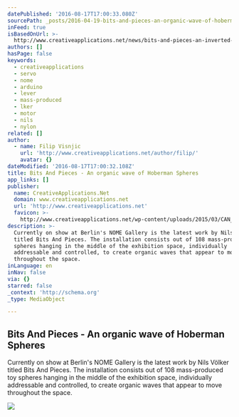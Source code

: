 ```yaml
---
datePublished: '2016-08-17T17:00:33.080Z'
sourcePath: _posts/2016-04-19-bits-and-pieces-an-organic-wave-of-hoberman-spheres.md
inFeed: true
isBasedOnUrl: >-
  http://www.creativeapplications.net/news/bits-and-pieces-an-inverted-landscape-of-always-moving-hoberman-spheres/
authors: []
hasPage: false
keywords:
  - creativeapplications
  - servo
  - nome
  - arduino
  - lever
  - mass-produced
  - lker
  - motor
  - nils
  - nylon
related: []
author:
  - name: Filip Visnjic
    url: 'http://www.creativeapplications.net/author/filip/'
    avatar: {}
dateModified: '2016-08-17T17:00:32.108Z'
title: Bits And Pieces - An organic wave of Hoberman Spheres
app_links: []
publisher:
  name: CreativeApplications.Net
  domain: www.creativeapplications.net
  url: 'http://www.creativeapplications.net'
  favicon: >-
    http://www.creativeapplications.net/wp-content/uploads/2015/03/CAN_sitelogo-55171182v1_site_icon-256x256.png
description: >-
  Currently on show at Berlin's NOME Gallery is the latest work by Nils Völker
  titled Bits And Pieces. The installation consists out of 108 mass-produced toy
  spheres hanging in the middle of the exhibition space, individually
  addressable and controlled, to create organic waves that appear to move
  throughout the space.
inLanguage: en
inNav: false
via: {}
starred: false
_context: 'http://schema.org'
_type: MediaObject

---
```

<article style=""><h1>Bits And Pieces - An organic wave of Hoberman Spheres</h1><p>Currently on show at Berlin's NOME Gallery is the latest work by Nils Völker titled Bits And Pieces. The installation consists out of 108 mass-produced toy spheres hanging in the middle of the exhibition space, individually addressable and controlled, to create organic waves that appear to move throughout the space.</p><img src="https://s3-us-west-2.amazonaws.com/the-grid-img/p/29c17de1db318a16ae7c090ab6a2dab8f308c76c.jpg" /></article>